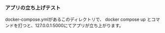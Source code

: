 ###  アプリの立ち上げテスト

docker-compose.ymlがあるこのディレクトリで、
docker compose up
とコマンドを打つと、127.0.0.1:5000にてアプリが立ち上がります。
